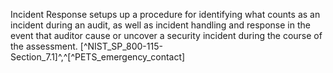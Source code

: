 Incident Response setups up a procedure for identifying what counts as an incident during an audit, as well as incident handling and response in the event that auditor cause or uncover a security incident during the course of the assessment. [^NIST_SP_800-115-Section_7.1]^,^[^PETS_emergency_contact]

